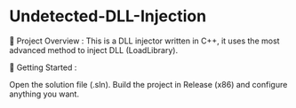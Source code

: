 # Undetected-DLL-Injection

📖 Project Overview :
This is a DLL injector written in C++, it uses the most advanced method to inject DLL (LoadLibrary).

🚀 Getting Started :


Open the solution file (.sln).
Build the project in Release (x86) and configure anything you want.
